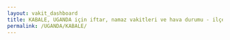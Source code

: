 ```yaml
---
layout: vakit_dashboard
title: KABALE, UGANDA için iftar, namaz vakitleri ve hava durumu - ilçe/eyalet seç
permalink: /UGANDA/KABALE/
---
```


<script type="text/javascript">
  var GLOBAL_COUNTRY = 'UGANDA';
  var GLOBAL_CITY = 'KABALE';
  var GLOBAL_STATE = '';
  var lat = 72;
  var lon = 21;
</script>

